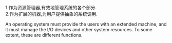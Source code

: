 1.作为资源管理器,有效地管理系统的各个部分.  
2.作为扩展的机器,为用户提供抽象的系统调用.




An operating system must provide the users with an extended machine, and it
must manage the I/O devices and other system resources. To some extent,
these are different functions.

